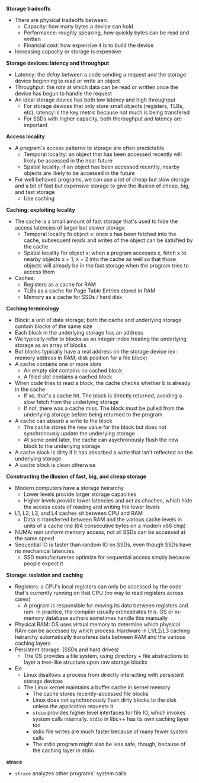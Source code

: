 **Storage tradeoffs**

- There are physical tradeoffs between:
  - Capacity: how many bytes a device can hold
  - Performance: roughly speaking, how quickly bytes can be read and written
  - Financial cost: how expensive it is to build the device
- Increasing capacity or storage is expensive

**Storage devices: latency and throughput**

- Latency: the _delay_ between a code sending a request and the storage device beginning to read or write an object
- Throughput: the _rate_ at which data can be read or written once the device has begun to handle the request
- An ideal storage device has both low latency and high throughput
  - For storage devices that only store small objects (registers, TLBs, etc), latency is the key metric because not much is being transfered
  - For SSDs with higher capacity, both thoroughput and latency are important

**Access locality**

- A program's access patterns to storage are often predictable
  - Temporal locality: an object that has been accessed recently will likely be accessed in the near future
  - Spatial locality: if an object has been accessed recently, nearby objects are likely to be accessed in the future
- For well behaved programs, we can use a lot of cheap but slow storage and a bit of fast but expensive storage to give the illusion of cheap, big, and fast storage
  - Use caching

**Caching: exploiting locality**

- The cache is a small amount of fast storage that's used to hide the access latencies of larger but slower storage
  - Temporal locality fo object x: once x has been fetched into the cache, subsequent reads and writes of the object can be satisfied by the cache
  - Spatial locality for object x: when a program accesses x, fetch x to nearby objects x + 1, x + 2 into the cache as well so that those objects will already be in the fast storage when the program tries to access them
- Caches:
  - Registers as a cache for RAM
  - TLBs as a cache for Page Table Entries stored in RAM
  - Memory as a cache for SSDs / hard disk

**Caching terminology**

- Block: a unit of data storage; both the cache and underlying storage contain blocks of the same size
- Each block in the underlying storage has an address
- We typically refer to blocks as an integer index treating the underlying storage as an array of blocks
- But blocks typically have a real address on the storage device (ex: memory address in RAM, disk position for a file block)
- A cache contains one or more slots
  - An empty slot contains no cached block
  - A filled slot contains a cached block
- When code tries to read a block, the cache checks whether b is already in the cache
  - If so, that's a cache hit. The block is directly returned, avoiding a slow fetch from the underlying storage
  - If not, there was a cache miss. The block must be pulled from the underlying storage before being returned to the program
- A cache can absorb a write to the block
  - The cache stores the new value for the block but does not synchronously update the underlying storage
  - At some point later, the cache can asychronously flush the new block to the underlying storage
- A cache block is dirty if it has absorbed a write that isn't reflected on the underlying storage
- A cache block is clean otherwise

**Constructing the illusion of fast, big, and cheap storage**

- Modern computers have a storage heirarchy
  - Lower levels provide larger storage capacities
  - Higher levels provide lower latencies and act as chaches, which hide the access costs of reading and writing the lower levels
- L1, L2, L3, and L4 caches sit between CPU and RAM
  - Data is transferred between RAM and the various cache levels in units of a cache line (64 consecutive bytes on a modern x86 chip)
- NUMA: non uniform memory access, not all SSDs can be accessed at the same speed
- Sequential IO is faster than random IO on SSDs, even though SSDs have no mechanical latencies.
  - SSD manufactureres optimize for sequential access simply because people expect it

**Storage: isolation and caching**

- Registers: a CPU's local registers can only be accessed by the code that's currently running on that CPU (no way to read registers across cores)
  - A program is responsible for moving its data between registers and ram. In practice, the compiler usually orchestrates this. OS or in-memory database authors sometimes handle this manually
- Physical RAM: OS uses virtual memory to determine which physical RAm can be accessed by which process. Hardware in L1/L2/L3 caching heirarchy automatically transferes data between RAM and the various caching layers
- Persistent storage: (SSDs and hard drives)
  - The OS provides a file system, using directory + file abstractions to layer a tree-like structure upon raw storage blocks
- Ex:
  - Linux disallows a process from directly interacting with persistent storage devices
  - The Linux kernel maintains a buffer cache in kernel memory
    - The cache stores recently-accessed file blocks
    - Linux does not synchronously flush dirty blocks to the disk unless the application requests it
    - `stdio` provides higher level interfaces for file IO, which invokes system calls internally. `stdio` in libc++ has its own caching layer too
    - stdio file writes are much faster because of many fewer system calls
    - The stdio program might also be less safe, though, because of the caching layer in stdio

**strace**

- `strace` analyzes other programs' system calls
